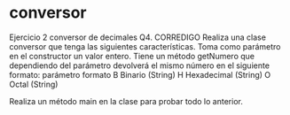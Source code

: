 # conversor
Ejercicio 2 conversor de decimales Q4. CORREDIGO
Realiza una clase conversor que tenga las siguientes características.
Toma como parámetro en el constructor un valor entero.
Tiene un método getNumero que dependiendo del parámetro devolverá el mismo número en el siguiente formato:
parámetro    formato
    B        Binario (String)
    H        Hexadecimal (String)
    O        Octal (String)
    
Realiza un método main en la clase para probar todo lo anterior.
